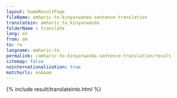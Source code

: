 ```yaml
---
layout: homeResultPage
fileName: amharic-to-kinyarwanda-sentence-translation
translatein: amharic_to_kinyarwanda
folderName : translate
lang: en
from: am
to: rw
langname: amharic-to
permalink: /amharic-to-kinyarwanda-sentence-translation/result
sitemap: false
nointernationalization: true
matchurls: en&&am
---
```

{% include result/translateinto.html %}

<script src="/js/result/translation.js" data-foldername="{{page.folderName}}" data-lang="{{page.lang}}"></script>
